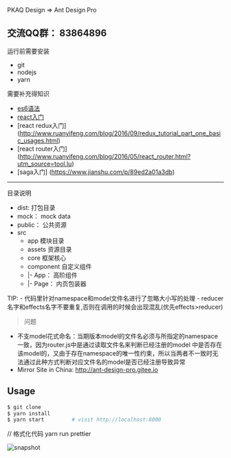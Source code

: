 PKAQ Design => Ant Design Pro

## 交流QQ群： 83864896

运行前需要安装 
- git
- nodejs
- yarn

需要补充得知识
 - [es6语法](http://es6.ruanyifeng.com)
 - [react入门](http://www.ruanyifeng.com/blog/2015/03/react.html)
 - [react redux入门] (http://www.ruanyifeng.com/blog/2016/09/redux_tutorial_part_one_basic_usages.html)
 - [react router入门] (http://www.ruanyifeng.com/blog/2016/05/react_router.html?utm_source=tool.lu)
 - [saga入门] (https://www.jianshu.com/p/89ed2a01a3db)
---
目录说明   
- dist: 打包目录   
- mock： mock data   
- public： 公共资源   
- src   
  - app 模块目录   
  - assets 资源目录   
  - core 框架核心   
  - component  自定义组件      
   - |- App： 高阶组件      
   - |- Page： 内页包装器       

TIP: - 代码里针对namespace和model文件名进行了忽略大小写的处理
     - reducer名字和effects名字不要重复,否则在调用的时候会出现混乱(优先effects>reducer)

>问题
- 不支model花式命名：当期版本model的文件名必须与所指定的namespace一致，因为router.js中是通过读取文件名来判断已经注册的model
  中是否存在该model的，又由于存在namespace的唯一性约束，所以当两者不一致时无法通过此种方式判断对应文件名的model是否已经注册导致异常
- Mirror Site in China: http://ant-design-pro.gitee.io


## Usage
```bash
$ git clone 
$ yarn install
$ yarn start         # visit http://localhost:8000
```
// 格式化代码
yarn run prettier

![snapshot](snapshot.jpg)
